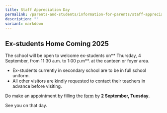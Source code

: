```yaml
---
title: Staff Appreciation Day
permalink: /parents-and-students/information-for-parents/staff-appreciation-day/
description: ""
variant: markdown
---
```

## Ex-students Home Coming 2025

The school will be open to welcome ex-students on** Thursday, 4 September, from 11:30 a.m. to 1:00 p.m**. at the canteen or foyer area.

* Ex-students currently in secondary school are to be in full school uniform.
* All other visitors are kindly requested to contact their teachers in advance before visiting.

Do make an appointment by filling the [form](https://go.gov.sg/ncps-2025-home-coming) by **2 September, Tuesday**.

See you on that day.